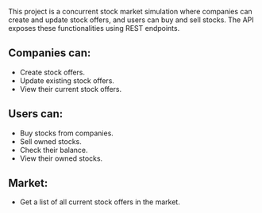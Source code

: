 This project is a concurrent stock market simulation where companies can create and update stock offers, and users can buy and sell stocks. The API exposes these functionalities using REST endpoints.

## Companies can:

- Create stock offers.
- Update existing stock offers.
- View their current stock offers.
## Users can:
- Buy stocks from companies.
- Sell owned stocks.
- Check their balance.
- View their owned stocks.

## Market:
- Get a list of all current stock offers in the market.
